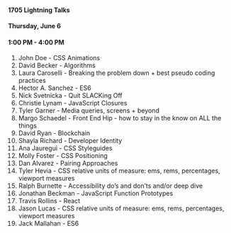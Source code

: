 #### 1705 Lightning Talks
#### Thursday, June 6
#### 1:00 PM - 4:00 PM

1. John Doe - CSS Animations
2. David Becker - Algorithms
3. Laura Caroselli - Breaking the problem down + best pseudo coding practices
4. Hector A. Sanchez - ES6
5. Nick Svetnicka - Quit SLACKing Off
6. Christie Lynam - JavaScript Closures
7. Tyler Garner - Media queries, screens + beyond
8. Margo Schaedel - Front End Hip - how to stay in the know on ALL the things
9. David Ryan - Blockchain
10. Shayla Richard - Developer Identity
11. Ana Jauregui - CSS Styleguides
12. Molly Foster - CSS Positioning
13. Dan Alvarez - Pairing Approaches
14. Tyler Hevia - CSS relative units of measure: ems, rems, percentages, viewport measures
15. Ralph Burnette - Accessibility do’s and don’ts and/or deep dive
16. Jonathan Beckman - JavaScript Function Prototypes
17. Travis Rollins - React
18. Jason Lucas - CSS relative units of measure: ems, rems, percentages, viewport measures
19. Jack Mallahan - ES6
